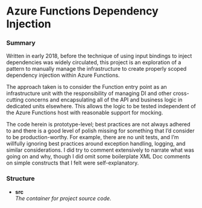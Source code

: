 # Azure Functions Dependency Injection #

### Summary ###

Written in early 2018, before the technique of using input bindings to inject dependencies was widely circulated, this project is an exploration of a pattern to manually manage the infrastructure to create properly scoped dependency injection within Azure Functions. 

The approach taken is to consider the Function entry point as an infrastructure unit with the responsibility of managing DI and other cross-cutting concerns and encapsulating all of the API and business logic in dedicated units elsewhere.  This allows the logic to be tested independent of the Azure Functions host with reasonable support for mocking.

The code herein is prototype-level; best practices are not always adhered to and there is a good level of polish missing for something that I’d consider to be production-worthy.   For example, there are no unit tests, and I’m willfully ignoring best practices around exception handling, logging, and similar considerations.  I did try to comment extensively to narrate what was going on and why, though I did omit some boilerplate XML Doc comments on simple constructs that I felt were self-explanatory.

### Structure ###

* **src**  
  _The container for project source code._
  
